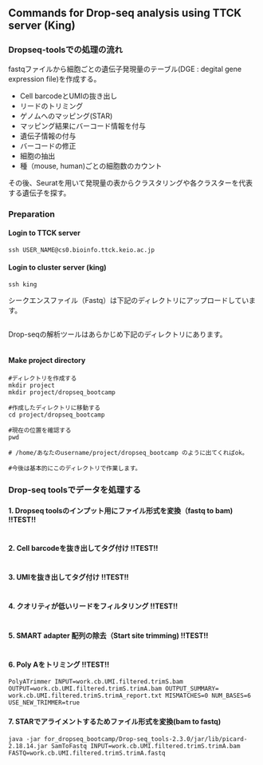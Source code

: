 ## Commands for Drop-seq analysis using TTCK server (King)


### Dropseq-toolsでの処理の流れ

fastqファイルから細胞ごとの遺伝子発現量のテーブル(DGE : degital gene expression file)を作成する。
- Cell barcodeとUMIの抜き出し
- リードのトリミング
- ゲノムへのマッピング(STAR)
- マッピング結果にバーコード情報を付与
- 遺伝子情報の付与
- バーコードの修正
- 細胞の抽出
- 種（mouse, human)ごとの細胞数のカウント


その後、Seuratを用いて発現量の表からクラスタリングや各クラスターを代表する遺伝子を探す。




### Preparation

#### Login to TTCK server

```unix
ssh USER_NAME@cs0.bioinfo.ttck.keio.ac.jp
```

#### Login to cluster server (king)

```unix
ssh king
```

シークエンスファイル（Fastq）は下記のディレクトリにアップロードしています。
```unix
```

Drop-seqの解析ツールはあらかじめ下記のディレクトリにあります。
```unix
```

#### Make project directory
```unix
#ディレクトリを作成する
mkdir project
mkdir project/dropseq_bootcamp

#作成したディレクトリに移動する
cd project/dropseq_bootcamp

#現在の位置を確認する
pwd

# /home/あなたのusername/project/dropseq_bootcamp のように出てくればok。

#今後は基本的にこのディレクトリで作業します。
```







### Drop-seq toolsでデータを処理する

#### 1. Dropseq toolsのインプット用にファイル形式を変換（fastq to bam) !!TEST!!
```unix
```

#### 2. Cell barcodeを抜き出してタグ付け !!TEST!!
```unix
```

#### 3. UMIを抜き出してタグ付け !!TEST!!
```unix
```

#### 4. クオリティが低いリードをフィルタリング !!TEST!!
```unix
```

#### 5. SMART adapter 配列の除去（Start site trimming) !!TEST!!
```unix
```


#### 6. Poly Aをトリミング !!TEST!!
```unix
PolyATrimmer INPUT=work.cb.UMI.filtered.trimS.bam OUTPUT=work.cb.UMI.filtered.trimS.trimA.bam OUTPUT_SUMMARY= work.cb.UMI.filtered.trimS.trimA_report.txt MISMATCHES=0 NUM_BASES=6 USE_NEW_TRIMMER=true
```



#### 7. STARでアライメントするためファイル形式を変換(bam to fastq)

```unix
java -jar for_dropseq_bootcamp/Drop-seq_tools-2.3.0/jar/lib/picard-2.18.14.jar SamToFastq INPUT=work.cb.UMI.filtered.trimS.trimA.bam FASTQ=work.cb.UMI.filtered.trimS.trimA.fastq
```

